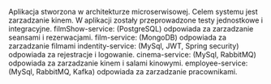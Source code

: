Aplikacja stworzona w architekturze microserwisowej. Celem systemu jest zarzadzanie kinem. W aplikacji zostały przeprowadzone testy jednostkowe i integracyjne.
filmShow-service: (PostgreSQL) odpowiada za zarzadzanie seansami i rezerwacjami.
film-service: (MongoDB) odpowiada za zarzadzanie filmami
indentity-service: (MySql, JWT, Spring security) odpowiada za rejestracje i logowanie.
cinema-service: (MySql,  RabbitMQ) odpowiada za zarzadzanie kinem i salami kinowymi.
employee-service: (MySql, RabbitMQ, Kafka) odpowiada za zarzadzanie pracownikami.

